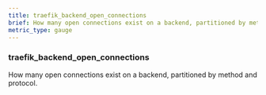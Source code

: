 ```yaml
---
title: traefik_backend_open_connections
brief: How many open connections exist on a backend, partitioned by method and protocol.
metric_type: gauge
---
```

### traefik_backend_open_connections

How many open connections exist on a backend, partitioned by method and protocol.
